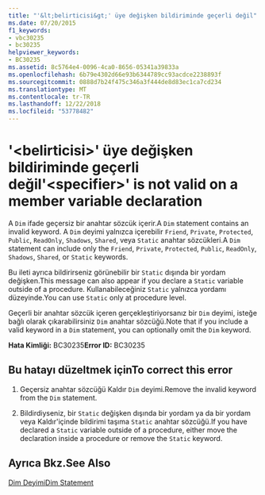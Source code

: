 ```yaml
---
title: "'&lt;belirticisi&gt;' üye değişken bildiriminde geçerli değil"
ms.date: 07/20/2015
f1_keywords:
- vbc30235
- bc30235
helpviewer_keywords:
- BC30235
ms.assetid: 8c5764e4-0096-4ca0-8656-05341a39833a
ms.openlocfilehash: 6b79e4302d66e93b6344789cc93acdce2238893f
ms.sourcegitcommit: 0888d7b24f475c346a3f444de8d83ec1ca7cd234
ms.translationtype: MT
ms.contentlocale: tr-TR
ms.lasthandoff: 12/22/2018
ms.locfileid: "53778482"
---
```

# <a name="ltspecifiergt-is-not-valid-on-a-member-variable-declaration"></a><span data-ttu-id="60f3f-102">'&lt;belirticisi&gt;' üye değişken bildiriminde geçerli değil</span><span class="sxs-lookup"><span data-stu-id="60f3f-102">'&lt;specifier&gt;' is not valid on a member variable declaration</span></span>
<span data-ttu-id="60f3f-103">A `Dim` ifade geçersiz bir anahtar sözcük içerir.</span><span class="sxs-lookup"><span data-stu-id="60f3f-103">A `Dim` statement contains an invalid keyword.</span></span> <span data-ttu-id="60f3f-104">A `Dim` deyimi yalnızca içerebilir `Friend`, `Private`, `Protected`, `Public`, `ReadOnly`, `Shadows`, `Shared`, veya `Static` anahtar sözcükleri.</span><span class="sxs-lookup"><span data-stu-id="60f3f-104">A `Dim` statement can include only the `Friend`, `Private`, `Protected`, `Public`, `ReadOnly`, `Shadows`, `Shared`, or `Static` keywords.</span></span>  
  
 <span data-ttu-id="60f3f-105">Bu ileti ayrıca bildirirseniz görünebilir bir `Static` dışında bir yordam değişken.</span><span class="sxs-lookup"><span data-stu-id="60f3f-105">This message can also appear if you declare a `Static` variable outside of a procedure.</span></span> <span data-ttu-id="60f3f-106">Kullanabileceğiniz `Static` yalnızca yordamı düzeyinde.</span><span class="sxs-lookup"><span data-stu-id="60f3f-106">You can use `Static` only at procedure level.</span></span>  
  
 <span data-ttu-id="60f3f-107">Geçerli bir anahtar sözcük içeren gerçekleştiriyorsanız bir `Dim` deyimi, isteğe bağlı olarak çıkarabilirsiniz `Dim` anahtar sözcüğü.</span><span class="sxs-lookup"><span data-stu-id="60f3f-107">Note that if you include a valid keyword in a `Dim` statement, you can optionally omit the `Dim` keyword.</span></span>  
  
 <span data-ttu-id="60f3f-108">**Hata Kimliği:** BC30235</span><span class="sxs-lookup"><span data-stu-id="60f3f-108">**Error ID:** BC30235</span></span>  
  
## <a name="to-correct-this-error"></a><span data-ttu-id="60f3f-109">Bu hatayı düzeltmek için</span><span class="sxs-lookup"><span data-stu-id="60f3f-109">To correct this error</span></span>  
  
1.  <span data-ttu-id="60f3f-110">Geçersiz anahtar sözcüğü Kaldır `Dim` deyimi.</span><span class="sxs-lookup"><span data-stu-id="60f3f-110">Remove the invalid keyword from the `Dim` statement.</span></span>  
  
2.  <span data-ttu-id="60f3f-111">Bildirdiyseniz, bir `Static` değişken dışında bir yordam ya da bir yordam veya Kaldır'içinde bildirimi taşıma `Static` anahtar sözcüğü.</span><span class="sxs-lookup"><span data-stu-id="60f3f-111">If you have declared a `Static` variable outside of a procedure, either move the declaration inside a procedure or remove the `Static` keyword.</span></span>  
  
## <a name="see-also"></a><span data-ttu-id="60f3f-112">Ayrıca Bkz.</span><span class="sxs-lookup"><span data-stu-id="60f3f-112">See Also</span></span>  
 [<span data-ttu-id="60f3f-113">Dim Deyimi</span><span class="sxs-lookup"><span data-stu-id="60f3f-113">Dim Statement</span></span>](../../visual-basic/language-reference/statements/dim-statement.md)
